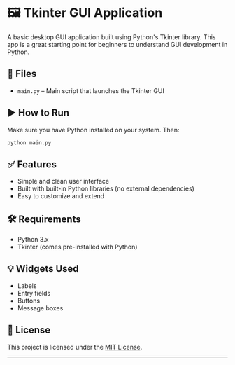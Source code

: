 # 🖼️ Tkinter GUI Application

A basic desktop GUI application built using Python's Tkinter library. This app is a great starting point for beginners to understand GUI development in Python.
 
## 📁 Files

* `main.py` – Main script that launches the Tkinter GUI

## ▶️ How to Run

Make sure you have Python installed on your system. Then:

```bash 
python main.py 
```

## ✅ Features

* Simple and clean user interface
* Built with built-in Python libraries (no external dependencies)
* Easy to customize and extend

## 🛠 Requirements

* Python 3.x
* Tkinter (comes pre-installed with Python)

## 💡 Widgets Used

* Labels
* Entry fields
* Buttons
* Message boxes

## 📄 License

This project is licensed under the [MIT License](LICENSE).

---
